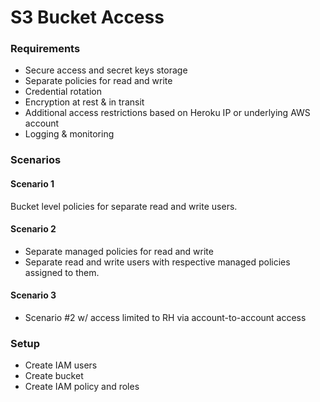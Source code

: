 # S3 Bucket Access

### Requirements

* Secure access and secret keys storage
* Separate policies for read and write
* Credential rotation
* Encryption at rest & in transit
* Additional access restrictions based on Heroku IP or underlying AWS account
* Logging & monitoring

### Scenarios
#### Scenario 1 
Bucket level policies for separate read and write users.

#### Scenario 2
* Separate managed policies for read and write
* Separate read and write users with respective managed policies assigned to them.

#### Scenario 3
* Scenario #2 w/ access limited to RH via account-to-account access

### Setup
* Create IAM users
* Create bucket
* Create IAM policy and roles